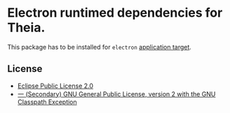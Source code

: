 # Electron runtimed dependencies for Theia.

This package has to be installed for `electron` [application target](dev-packages/cli/README.md#build-target).

## License
- [Eclipse Public License 2.0](http://www.eclipse.org/legal/epl-2.0/)
- [一 (Secondary) GNU General Public License, version 2 with the GNU Classpath Exception](https://projects.eclipse.org/license/secondary-gpl-2.0-cp)
